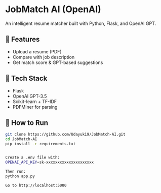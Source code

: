 # JobMatch AI (OpenAI)

An intelligent resume matcher built with Python, Flask, and OpenAI GPT.

## 🔧 Features
- Upload a resume (PDF)
- Compare with job description
- Get match score & GPT-based suggestions

## 🧪 Tech Stack
- Flask
- OpenAI GPT-3.5
- Scikit-learn + TF-IDF
- PDFMiner for parsing

## 🚀 How to Run

```bash
git clone https://github.com/Udayuk19/JobMatch-AI.git
cd JobMatch-AI
pip install -r requirements.txt


Create a .env file with:
OPENAI_API_KEY=sk-xxxxxxxxxxxxxxxxxxxxx

Then run:
python app.py

Go to http://localhost:5000

